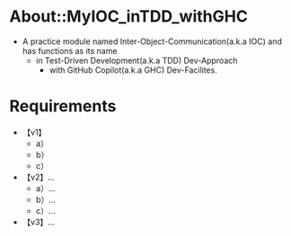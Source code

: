 # About::MyIOC_inTDD_withGHC
* A practice module named Inter-Object-Communication(a.k.a IOC) and has functions as its name
  * in Test-Driven Development(a.k.a TDD) Dev-Approach
    * with GitHub Copilot(a.k.a GHC) Dev-Facilites.


# Requirements
* 【v1】
  * a）
  * b）
  * c） 
* 【v2】...
  * a）...
  * b）...
  * c）...
* 【v3】... 
